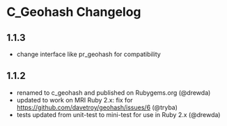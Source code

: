 # C_Geohash Changelog

## 1.1.3
* change interface like pr_geohash for compatibility

## 1.1.2

* renamed to c_geohash and published on Rubygems.org (@drewda)
* updated to work on MRI Ruby 2.x: fix for https://github.com/davetroy/geohash/issues/6 (@tryba)
* tests updated from unit-test to mini-test for use in Ruby 2.x (@drewda)
